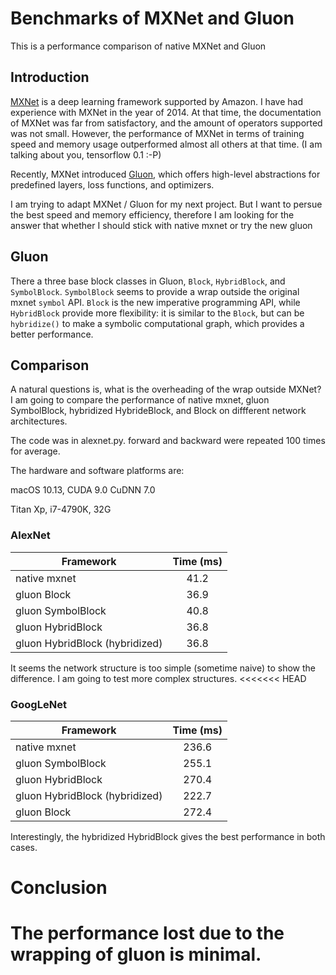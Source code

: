 # Benchmarks of MXNet and Gluon
This is a performance comparison of native MXNet and Gluon

## Introduction

[MXNet](https://mxnet.incubator.apache.org) is a deep learning framework supported by Amazon. I have had experience with MXNet in the year of 2014. At that time, the documentation of MXNet was far from satisfactory, and the amount of operators supported was not small. However, the performance of MXNet in terms of training speed and memory usage outperformed almost all others at that time. (I am talking about you, tensorflow 0.1 :-P)

Recently, MXNet introduced [Gluon](http://gluon.mxnet.io/index.html), which offers high-level abstractions for predefined layers, loss functions, and optimizers. 

I am trying to adapt MXNet / Gluon for my next project. But I want to persue the best speed and memory efficiency, therefore I am looking for the answer that whether I should stick with native mxnet or try the new gluon
## Gluon

 There a three base block classes in Gluon, `Block`, `HybridBlock`, and `SymbolBlock`. `SymbolBlock` seems to provide a wrap outside the original mxnet `symbol` API. `Block` is the new imperative programming API, while `HybridBlock` provide more flexibility: it is similar to the `Block`, but can be `hybridize()` to make a symbolic computational graph, which provides a better performance.
 
 
## Comparison

A natural questions is, what is the overheading of the wrap outside MXNet? I am going to compare the performance of native mxnet, gluon SymbolBlock, hybridized HybrideBlock, and Block on diffferent network architectures.

The code was in alexnet.py. forward and backward were repeated 100 times for average.

The hardware and software platforms are:

macOS 10.13, CUDA 9.0 CuDNN 7.0

Titan Xp, i7-4790K, 32G

### AlexNet

|Framework      | Time (ms)         | 
| ------------- |:-------------:|
| native mxnet      | 41.2 | 
| gluon Block  | 36.9     | 
| gluon SymbolBlock     | 40.8      |  
| gluon HybridBlock  | 36.8     | 
| gluon HybridBlock (hybridized)    | 36.8     |  

 
It seems the network structure is too simple (sometime naive) to show the difference. I am going to test more complex structures.
<<<<<<< HEAD

### GoogLeNet

|Framework      | Time (ms)         | 
| ------------- |:-------------:|
| native mxnet      | 236.6 | 
| gluon SymbolBlock     | 255.1     |  
| gluon HybridBlock  | 270.4    | 
| gluon HybridBlock (hybridized)    | 222.7     |  
| gluon Block  |  272.4 | 
 
Interestingly, the hybridized HybridBlock gives the best performance in both cases.

# Conclusion

 The performance lost due to the wrapping of gluon is minimal.
=======
 
